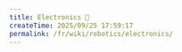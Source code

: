 ```yaml
---
title: Electronics 🔋
createTime: 2025/09/25 17:59:17
permalink: /fr/wiki/robotics/electronics/
---
```

